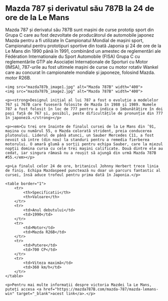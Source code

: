 <!DOCTYPE html>
<html lang="ro">
<head>
    <meta charset="UTF-8">
    <meta name="viewport" content="width=device-width, initial-scale=1.0">
    <title>Victoria lui Mazda la Le Mans</title>
</head>
<body>
    <h1 style="font-size: 24px;">Mazda 787 și derivatul său 787B la 24 de ore de la Le Mans</h1>
    <p>Mazda 787 și derivatul său 787B sunt mașini de curse prototip sport din Grupa C care au fost dezvoltate de producătorul de automobile japonez Mazda pentru a fi utilizate în Campionatul Mondial de mașini sport, Campionatul pentru prototipuri sportive din toată Japonia și 24 de ore de la Le Mans din 1990 până în 1991, combinând un amestec de reglementări ale Fédération Internationale du Sport Automobile (FISA) Grupa C cu reglementările GTP ale Asociației Internaționale de Sporturi cu Motor (IMSA), 787-urile au fost ultimele mașini de curse cu motor rotativ Wankel care au concurat în campionatele mondiale și japoneze, folosind Mazda. motor R26B.</p>

    <img src="mazda787b_image1.jpg" alt="Mazda 787B" width="400">
    <img src="mazda787b_image2.jpg" alt="Mazda 787B" width="400">

    <p><strong>Designul inițial al lui 787 a fost o evoluție a modelelor 767 și 767B care fuseseră folosite de Mazda în 1988 și 1989. Numele 787 a fost folosit în loc de 777 pentru a indica o îmbunătățire în doi pași față de 767 și, posibil, peste dificultățile de pronunție din 777 în japoneză.</strong></p>

    <p><em>Cu trei ore înainte de finalul cursei de la Le Mans din ’91, mașina cu numărul 55, o Mazda colorată strident, preia conducerea plutonului. Liderul de până atunci, un Sauber Mercedes C11, a fost nevoit să intre (din nou) la standuri pentru a remedia fierberea motorului. O amară glumă a sorții pentru echipa Sauber, care la miezul nopții domina cursa cu cele trei mașini calificate. Două dintre ele au cedat, iar singura rămasă nu a reușit să ajungă din urmă Mazda 787B #55.</em></p>

    <p>La finalul celor 24 de ore, britanicul Johnny Herbert trece linia de finiș. Echipa Mazdaspeed punctează nu doar un parcurs fantastic al cursei, însă aduce trofeul pentru prima dată în Japonia.</p>

    <table border="1">
        <tr>
            <th>Specificatii</th>
            <th>Valoare</th>
        </tr>
        <tr>
            <td>Anul debutului</td>
            <td>1990</td>
        </tr>
        <tr>
            <td>Motor</td>
            <td>Mazda R26B</td>
        </tr>
        <tr>
            <td>Putere</td>
            <td>700 CP</td>
        </tr>
        <tr>
            <td>Viteza maximă</td>
            <td>360 km/h</td>
        </tr>
    </table>

    <p>Pentru mai multe informații despre victoria Mazdei la Le Mans, puteți accesa <a href="https://mazda787B.com/mazda-787/mazda-lemans-win" target="_blank">acest link</a>.</p>
</body>
</html>
